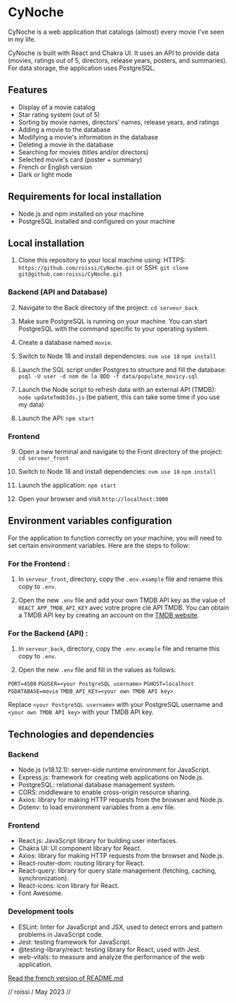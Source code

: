 # CyNoche

CyNoche is a web application that catalogs (almost) every movie I've seen in my life.

CyNoche is built with React and Chakra UI. It uses an API to provide data (movies, ratings out of 5, directors, release years, posters, and summaries). For data storage, the application uses PostgreSQL.

## Features 

- Display of a movie catalog
- Star rating system (out of 5)
- Sorting by movie names, directors' names, release years, and ratings
- Adding a movie to the database
- Modifying a movie's information in the database
- Deleting a movie in the database
- Searching for movies (titles and/or directors)
- Selected movie's card (poster + summary)
- French or English version
- Dark or light mode

## Requirements for local installation

- Node.js and npm installed on your machine
- PostgreSQL installed and configured on your machine

## Local installation

1. Clone this repository to your local machine using:
HTTPS: `https://github.com/roissi/CyNoche.git` or SSH: `git clone git@github.com:roissi/CyNoche.git`

### Backend (API and Database)

2. Navigate to the Back directory of the project:
`cd serveur_back`

3. Make sure PostgreSQL is running on your machine. You can start PostgreSQL with the command specific to your operating system.

4. Create a database named `movie`.

5. Switch to Node 18 and install dependencies:
`nvm use 18`
`npm install`

6. Launch the SQL script under Postgres to structure and fill the database:
`psql -U user -d nom de la BDD -f data/populate_movicy.sql`

7. Launch the Node script to refresh data with an external API (TMDB):
`node updateTmdbIds.js` (be patient, this can take some time if you use my data)

8. Launch the API:
`npm start`

### Frontend

9. Open a new terminal and navigate to the Front directory of the project:
`cd serveur_front`

4. Switch to Node 18 and install dependencies:
`nvm use 18`
`npm install`

4. Launch the application:
`npm start`

5. Open your browser and visit `http://localhost:3000`

## Environment variables configuration

For the application to function correctly on your machine, you will need to set certain environment variables. Here are the steps to follow:

### For the Frontend :
1. In `serveur_front`, directory, copy the `.env.example` file and rename this copy to `.env`.

2. Open the new `.env` file and add your own TMDB API key as the value of `REACT_APP_TMDB_API_KEY` avec votre propre clé API TMDB. You can obtain a TMDB API key by creating an account on the [TMDB website](https://www.themoviedb.org/).

### For the Backend (API) :

1. In `serveur_back`, directory, copy the `.env.example` file and rename this copy to `.env`.

2. Open the new `.env` file and fill in the values as follows:

`PORT=4500`
`PGUSER=<your PostgreSQL username>`
`PGHOST=localhost`
`PGDATABASE=movie`
`TMDB_API_KEY=<your own TMDB API key>`

Replace `<your PostgreSQL username>` with your PostgreSQL username and `<your own TMDB API key>` with your TMDB API key.

## Technologies and dependencies

### Backend
- Node.js (v18.12.1): server-side runtime environment for JavaScript.
- Express.js: framework for creating web applications on Node.js.
- PostgreSQL: relational database management system.
- CORS: middleware to enable cross-origin resource sharing.
- Axios: library for making HTTP requests from the browser and Node.js.
- Dotenv: to load environment variables from a .env file.

### Frontend
- React.js: JavaScript library for building user interfaces.
- Chakra UI: UI component library for React.
- Axios: library for making HTTP requests from the browser and Node.js.
- React-router-dom: routing library for React.
- React-query: library for query state management (fetching, caching, synchronization).
- React-icons: icon library for React.
- Font Awesome.

### Development tools
- ESLint: linter for JavaScript and JSX, used to detect errors and pattern problems in JavaScript code.
- Jest: testing framework for JavaScript.
- @testing-library/react: testing library for React, used with Jest.
- web-vitals: to measure and analyze the performance of the web application.

[Read the french version of README.md](https://github.com/roissi/CyNoche/blob/master/README_FR.md)

// roissi / May 2023 //